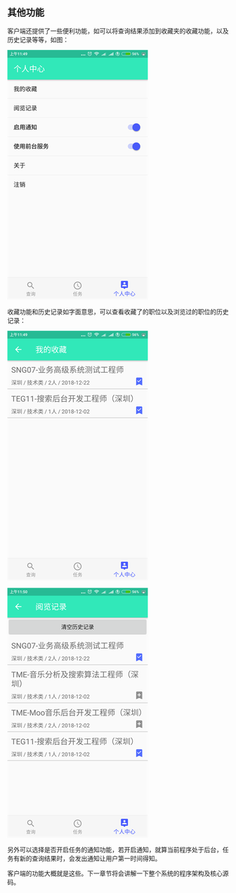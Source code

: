 ## 其他功能

客户端还提供了一些便利功能，如可以将查询结果添加到收藏夹的收藏功能，以及历史记录等等，如图：

![](/img/intro/other/01.png)



收藏功能和历史记录如字面意思，可以查看收藏了的职位以及浏览过的职位的历史记录：

![](/img/intro/other/02.png)

![](/img/intro/other/03.png)



另外可以选择是否开启任务的通知功能，若开启通知，就算当前程序处于后台，任务有新的查询结果时，会发出通知让用户第一时间得知。



客户端的功能大概就是这些。下一章节将会讲解一下整个系统的程序架构及核心源码。